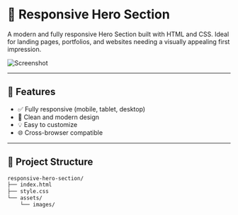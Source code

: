 # 🌟 Responsive Hero Section

A modern and fully responsive Hero Section built with HTML and CSS. Ideal for landing pages, portfolios, and websites needing a visually appealing first impression.

![Screenshot](screenshot.png) <!-- Replace with your image if available -->

---

## 🚀 Features

- ✅ Fully responsive (mobile, tablet, desktop)
- 🎨 Clean and modern design
- 💡 Easy to customize
- 🌐 Cross-browser compatible

---

## 📁 Project Structure

```bash
responsive-hero-section/
├── index.html
├── style.css
└── assets/
    └── images/
